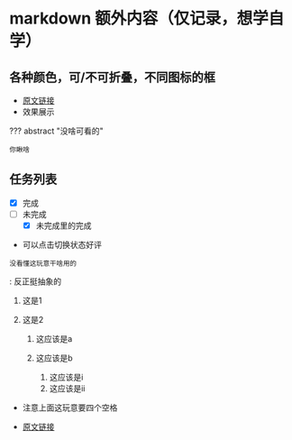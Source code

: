 # markdown 额外内容（仅记录，想学自学）

## 各种颜色，可/不可折叠，不同图标的框

- [原文链接](https://squidfunk.github.io/mkdocs-material/reference/admonitions/#inline-blocks-inline-end)
- 效果展示

??? abstract "没啥可看的"

    你瞅啥

## 任务列表

- [x] 完成
- [ ] 未完成
  * [x] 未完成里的完成

- 可以点击切换状态好评

`没看懂这玩意干啥用的`

:   反正挺抽象的

1. 这是1
2. 这是2

    1. 这应该是a
    2. 这应该是b

        1. 这应该是i
        2. 这应该是ii


- 注意上面这玩意要四个空格

- [原文链接](https://squidfunk.github.io/mkdocs-material/reference/lists/)